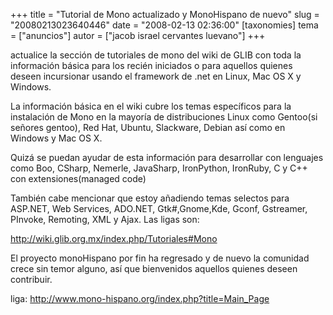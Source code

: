 +++
title = "Tutorial de Mono actualizado y MonoHispano de nuevo"
slug = "20080213023640446"
date = "2008-02-13 02:36:00"
[taxonomies]
tema = ["anuncios"]
autor = ["jacob israel cervantes luevano"]
+++

actualice la sección de tutoriales de mono del wiki de GLIB con toda la
información básica para los recién iniciados o para aquellos quienes
deseen incursionar usando el framework de .net en Linux, Mac OS X y
Windows.

La información básica en el wiki cubre los temas específicos para la
instalación de Mono en la mayoría de distribuciones Linux como Gentoo(si
señores gentoo), Red Hat, Ubuntu, Slackware, Debian así como en Windows
y Mac OS X.

Quizá se puedan ayudar de esta información para desarrollar con
lenguajes como Boo, CSharp, Nemerle, JavaSharp, IronPython, IronRuby, C
y C++ con extensiones(managed code)

También cabe mencionar que estoy añadiendo temas selectos para ASP.NET,
Web Services, ADO.NET, Gtk#,Gnome,Kde, Gconf, Gstreamer, PInvoke,
Remoting, XML y Ajax. Las ligas son:

<a href="http://wiki.glib.org.mx/index.php/Tutoriales#Mono">http://wiki.glib.org.mx/index.php/Tutoriales#Mono</a>

El proyecto monoHispano por fin ha regresado y de nuevo la comunidad
crece sin temor alguno, así que bienvenidos aquellos quienes deseen
contribuir.

liga:
<a href="http://www.mono-hispano.org/index.php?title=Main_Page">http://www.mono-hispano.org/index.php?title=Main_Page</a>

